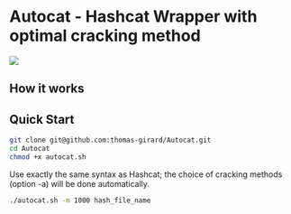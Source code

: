 # Autocat - Hashcat Wrapper with optimal cracking method

![](https://github.com/thomas-girard/Autocat/img.logo.png)


## How it works


## Quick Start

```bash
git clone git@github.com:thomas-girard/Autocat.git
cd Autocat
chmod +x autocat.sh
```

Use exactly the same syntax as Hashcat; the choice of cracking methods (option -a) will be done automatically.

```bash
./autocat.sh -m 1000 hash_file_name
```